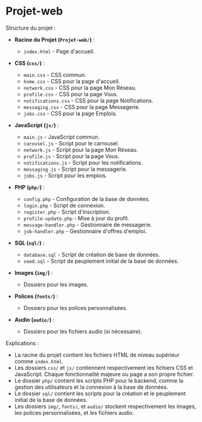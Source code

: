 # Projet-web

Structure du projet :

- **Racine du Projet (`Projet-web/`)** :
  - `index.html` - Page d'accueil.

- **CSS (`css/`)** :
  - `main.css` - CSS commun.
  - `home.css` - CSS pour la page d'accueil.
  - `network.css` - CSS pour la page Mon Réseau.
  - `profile.css` - CSS pour la page Vous.
  - `notifications.css` - CSS pour la page Notifications.
  - `messaging.css` - CSS pour la page Messagerie.
  - `jobs.css` - CSS pour la page Emplois.

- **JavaScript (`js/`)** :
  - `main.js` - JavaScript commun.
  - `carousel.js` - Script pour le carrousel.
  - `network.js` - Script pour la page Mon Réseau.
  - `profile.js` - Script pour la page Vous.
  - `notifications.js` - Script pour les notifications.
  - `messaging.js` - Script pour la messagerie.
  - `jobs.js` - Script pour les emplois.

- **PHP (`php/`)** :
  - `config.php` - Configuration de la base de données.
  - `login.php` - Script de connexion.
  - `register.php` - Script d'inscription.
  - `profile-update.php` - Mise à jour du profil.
  - `message-handler.php` - Gestionnaire de messagerie.
  - `job-handler.php` - Gestionnaire d'offres d'emploi.

- **SQL (`sql/`)** :
  - `database.sql` - Script de création de base de données.
  - `seed.sql` - Script de peuplement initial de la base de données.

- **Images (`img/`)** :
  - Dossiers pour les images.

- **Polices (`fonts/`)** :
  - Dossiers pour les polices personnalisées.

- **Audio (`audio/`)** :
  - Dossiers pour les fichiers audio (si nécessaire).

Explications :
- La racine du projet contient les fichiers HTML de niveau supérieur comme `index.html`.
- Les dossiers `css/` et `js/` contiennent respectivement les fichiers CSS et JavaScript. Chaque fonctionnalité majeure ou page a son propre fichier.
- Le dossier `php/` contient les scripts PHP pour le backend, comme la gestion des utilisateurs et la connexion à la base de données.
- Le dossier `sql/` contient les scripts pour la création et le peuplement initial de la base de données.
- Les dossiers `img/`, `fonts/`, et `audio/` stockent respectivement les images, les polices personnalisées, et les fichiers audio.

